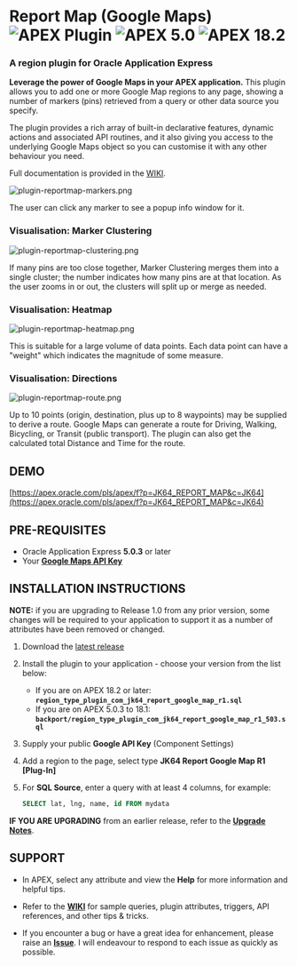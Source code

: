# Report Map (Google Maps) ![APEX Plugin](https://cdn.rawgit.com/Dani3lSun/apex-github-badges/b7e95341/badges/apex-plugin-badge.svg) ![APEX 5.0](https://cdn.rawgit.com/jeffreykemp/apex-github-badges/master/badges/apex-5.0-badge.svg) ![APEX 18.2](https://cdn.rawgit.com/Dani3lSun/apex-github-badges/2fee47b7/badges/apex-18_2-badge.svg)

### A region plugin for Oracle Application Express

**Leverage the power of Google Maps in your APEX application.** This plugin allows you to add one or more Google Map regions to any page, showing a number of markers (pins) retrieved from a query or other data source you specify.

The plugin provides a rich array of built-in declarative features, dynamic actions and associated API routines, and it also giving you access to the underlying Google Maps object so you can customise it with any other behaviour you need.

Full documentation is provided in the [WIKI](https://github.com/jeffreykemp/jk64-plugin-reportmap/wiki).

![plugin-reportmap-markers.png](https://raw.githubusercontent.com/jeffreykemp/jk64-plugin-reportmap/master/images/plugin-reportmap-markers.png)

The user can click any marker to see a popup info window for it.

### Visualisation: Marker Clustering

![plugin-reportmap-clustering.png](https://raw.githubusercontent.com/jeffreykemp/jk64-plugin-reportmap/master/images/plugin-reportmap-clustering.png)

If many pins are too close together, Marker Clustering merges them into a single cluster; the number indicates how many pins are at that location. As the user zooms in or out, the clusters will split up or merge as needed.

### Visualisation: Heatmap

![plugin-reportmap-heatmap.png](https://raw.githubusercontent.com/jeffreykemp/jk64-plugin-reportmap/master/images/plugin-reportmap-heatmap.png)

This is suitable for a large volume of data points. Each data point can have a "weight" which indicates the magnitude of some measure.

### Visualisation: Directions

![plugin-reportmap-route.png](https://raw.githubusercontent.com/jeffreykemp/jk64-plugin-reportmap/master/images/plugin-reportmap-route.png)

Up to 10 points (origin, destination, plus up to 8 waypoints) may be supplied to derive a route. Google Maps can generate a route for Driving, Walking, Bicycling, or Transit (public transport). The plugin can also get the calculated total Distance and Time for the route.

## DEMO

[https://apex.oracle.com/pls/apex/f?p=JK64_REPORT_MAP&c=JK64](https://apex.oracle.com/pls/apex/f?p=JK64_REPORT_MAP&c=JK64)

## PRE-REQUISITES

* Oracle Application Express **5.0.3** or later
* Your **[Google Maps API Key](https://developers.google.com/maps/documentation/javascript/get-api-key#get-an-api-key)**

## INSTALLATION INSTRUCTIONS

**NOTE:** if you are upgrading to Release 1.0 from any prior version, some changes will be required to your application to support it as a number of attributes have been removed or changed.

1. Download the [latest release](https://github.com/jeffreykemp/jk64-plugin-reportmap/releases/latest)

2. Install the plugin to your application - choose your version from the list below:
   * If you are on APEX 18.2 or later: **`region_type_plugin_com_jk64_report_google_map_r1.sql`**
   * If you are on APEX 5.0.3 to 18.1: **`backport/region_type_plugin_com_jk64_report_google_map_r1_503.sql`**

3. Supply your public **Google API Key** (Component Settings)

4. Add a region to the page, select type **JK64 Report Google Map R1 [Plug-In]**

5. For **SQL Source**, enter a query with at least 4 columns, for example:

   ```sql
   SELECT lat, lng, name, id FROM mydata
   ```

**IF YOU ARE UPGRADING** from an earlier release, refer to the **[Upgrade Notes](https://github.com/jeffreykemp/jk64-plugin-reportmap/wiki/Upgrading)**.

## SUPPORT

* In APEX, select any attribute and view the **Help** for more information and helpful tips.

* Refer to the **[WIKI](https://github.com/jeffreykemp/jk64-plugin-reportmap/wiki)** for sample queries, plugin attributes, triggers, API references, and other tips & tricks.

* If you encounter a bug or have a great idea for enhancement, please raise an **[Issue](https://github.com/jeffreykemp/jk64-plugin-reportmap/issues)**. I will endeavour to respond to each issue as quickly as possible.
